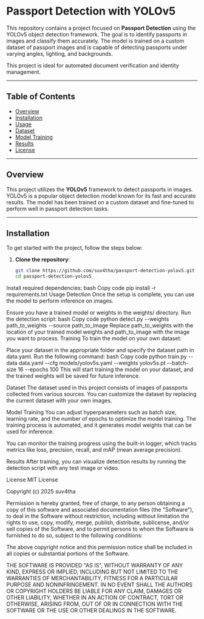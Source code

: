 # Passport Detection with YOLOv5

This repository contains a project focused on **Passport Detection** using the YOLOv5 object detection framework. The goal is to identify passports in images and classify them accurately. The model is trained on a custom dataset of passport images and is capable of detecting passports under varying angles, lighting, and backgrounds.

This project is ideal for automated document verification and identity management.

---

## Table of Contents

- [Overview](#overview)
- [Installation](#installation)
- [Usage](#usage)
- [Dataset](#dataset)
- [Model Training](#model-training)
- [Results](#results)
- [License](#license)

---

## Overview

This project utilizes the **YOLOv5** framework to detect passports in images. YOLOv5 is a popular object detection model known for its fast and accurate results. The model has been trained on a custom dataset and fine-tuned to perform well in passport detection tasks.

---

## Installation

To get started with the project, follow the steps below:

1. **Clone the repository**:
   ```bash
   git clone https://github.com/suv4tha/passport-detection-yolov5.git
   cd passport-detection-yolov5
Install required dependencies:
bash
Copy code
pip install -r requirements.txt
Usage
Detection
Once the setup is complete, you can use the model to perform inference on images.

Ensure you have a trained model or weights in the weights/ directory.
Run the detection script:
bash
Copy code
python detect.py --weights path_to_weights --source path_to_image
Replace path_to_weights with the location of your trained model weights and path_to_image with the image you want to process.
Training
To train the model on your own dataset:

Place your dataset in the appropriate folder and specify the dataset path in data.yaml.
Run the following command:
bash
Copy code
python train.py --data data.yaml --cfg models/yolov5s.yaml --weights yolov5s.pt --batch-size 16 --epochs 100
This will start training the model on your dataset, and the trained weights will be saved for future inference.

Dataset
The dataset used in this project consists of images of passports collected from various sources. You can customize the dataset by replacing the current dataset with your own images.

Model Training
You can adjust hyperparameters such as batch size, learning rate, and the number of epochs to optimize the model training. The training process is automated, and it generates model weights that can be used for inference.

You can monitor the training progress using the built-in logger, which tracks metrics like loss, precision, recall, and mAP (mean average precision).

Results
After training, you can visualize detection results by running the detection script with any test image or video.

License
MIT License

Copyright (c) 2025 suv4tha

Permission is hereby granted, free of charge, to any person obtaining a copy of this software and associated documentation files (the "Software"), to deal in the Software without restriction, including without limitation the rights to use, copy, modify, merge, publish, distribute, sublicense, and/or sell copies of the Software, and to permit persons to whom the Software is furnished to do so, subject to the following conditions:

The above copyright notice and this permission notice shall be included in all copies or substantial portions of the Software.

THE SOFTWARE IS PROVIDED "AS IS", WITHOUT WARRANTY OF ANY KIND, EXPRESS OR IMPLIED, INCLUDING BUT NOT LIMITED TO THE WARRANTIES OF MERCHANTABILITY, FITNESS FOR A PARTICULAR PURPOSE AND NONINFRINGEMENT. IN NO EVENT SHALL THE AUTHORS OR COPYRIGHT HOLDERS BE LIABLE FOR ANY CLAIM, DAMAGES OR OTHER LIABILITY, WHETHER IN AN ACTION OF CONTRACT, TORT OR OTHERWISE, ARISING FROM, OUT OF OR IN CONNECTION WITH THE SOFTWARE OR THE USE OR OTHER DEALINGS IN THE SOFTWARE.
